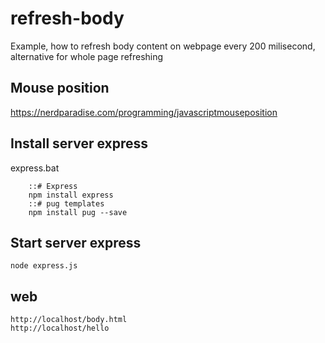 # refresh-body
Example, how to refresh body content on webpage every 200 milisecond, alternative for whole page refreshing

## Mouse position
https://nerdparadise.com/programming/javascriptmouseposition

## Install server express

express.bat

        ::# Express
        npm install express
        ::# pug templates
        npm install pug --save

## Start server express

    node express.js

## web

    http://localhost/body.html
    http://localhost/hello